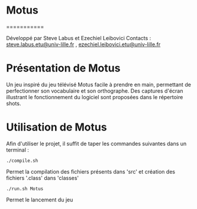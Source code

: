 # Motus
===========

Développé par Steve Labus et Ezechiel Leibovici
Contacts : steve.labus.etu@univ-lille.fr , ezechiel.leibovici.etu@univ-lille.fr

# Présentation de Motus

Un jeu inspiré du jeu télévisé Motus facile à prendre en main, permettant de perfectionner son vocabulaire et son orthographe.
Des captures d'écran illustrant le fonctionnement du logiciel sont proposées dans le répertoire shots.

# Utilisation de Motus

Afin d'utiliser le projet, il suffit de taper les commandes suivantes dans un terminal :

```
./compile.sh
```
Permet la compilation des fichiers présents dans 'src' et création des fichiers '.class' dans 'classes'

```
./run.sh Motus
```
Permet le lancement du jeu
